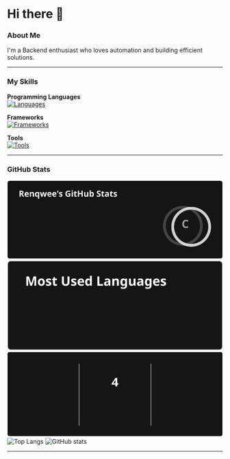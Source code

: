 # Hi there 👋

### About Me
I'm a Backend enthusiast who loves automation and building efficient solutions.  

---

### My Skills

**Programming Languages**  
[![Languages](https://skillicons.dev/icons?i=python,cpp,javascript,mysql&perline=4)](https://skillicons.dev)

**Frameworks**  
[![Frameworks](https://skillicons.dev/icons?i=react,flutter&perline=2)](https://skillicons.dev)

**Tools**  
[![Tools](https://skillicons.dev/icons?i=vscode,postgresql,github,aws,notion,gcp&perline=3)](https://skillicons.dev)

---

### GitHub Stats
![GitHub Stats](assets/github-stats.svg)
![Top Languages](assets/top-langs.svg)
![GitHub Streak](assets/streak.svg)
![Top Langs](https://github-readme-stats.vercel.app/api/top-langs/?username=Renqwee&size_weight=0.5&count_weight=0.5)
![GitHub stats](https://github-readme-stats.vercel.app/api?username=Renqwee&show_icons=true&theme=graywhite)

---


